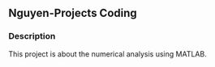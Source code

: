 ## Nguyen-Projects Coding

### Description

This project is about the numerical analysis using MATLAB. 
